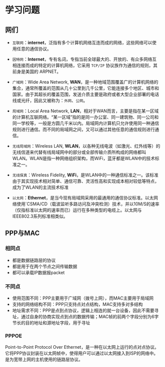 # 学习问题

## 网们

* `互联网`：**internet**，泛指有多个计算机网络互连而成的网络，这些网络可以使用任意的通信协议。

* `因特网`：**Internet**，专有名词，专指当前全球最大的、开放的、有众多网络互相连接而成的特定的计算机网络，它采用 `TCP/IP` 协议族作为通信的规则，其前身是美国的 ARPNET。

* `广域网`：Wide Area Network, **WAN**，是一种地域范围覆盖广的计算机网络的集合，通常所覆盖的范围从几十公里到几千公里，它能连接多个地区、城市和国家。由于其超长的覆盖范围，发送介质主要是政府或者大型企业部署的电话线或光纤，因此又被称为：`外网`、`公网`。

* `局域网`：Local Area Network, **LAN**，相对于WAN而言，主要是指在某一区域的计算机互联网络。“某一区域”指的是同一办公室、同一建筑物、同一公司和同一学校等，一般是方圆几千米以内。局域网内计算机只允许使用同一种通信规则进行通信。而不同的局域网之间，又可以通过其他任意的通信规则进行通信。

* `无线局域网`：Wireless LAN, **WLAN**，以各种无线电波（如激光、红外线等）的无线信道来代替有线局域网中的部分或全部传输介质所构成的网络都叫WLAN。WLAN是指一种网络组织架构，而WiFi，蓝牙都是WLAN中的技术标准之一。

* `无线保真`：Wireless Fidelity, **WiFi**，是WLAN中的一种通信标准之一。该标准由于其实现技术相对简单、通信可靠、灵活性高和实现成本相对较低等特点，成为了WLAN的主流技术标准

* `以太网`：**Ethernet**，是当今现有局域网采用的最通用的通信协议标准。以太网络使用`CSMA/CD（载波监听多路访问及冲突检测）技术，并以10M/S的速率（仅指标准以太网的速率而已）运行在多种类型的电缆上。以太网与IEEE802.3系列标准相类似。

## PPP与MAC

### 相同点

* 都是数据链路层的协议
* 都是用于在两个节点之间传输数据
* 都可以承载IP数据报packet

### 不同点

* 使用范围不同：PPP主要用于广域网（拨号上网），而MAC主要用于局域网
* 支持的网络结构不同：PPP只支持点对点结构，MAC支持多对多结构
* 地址需求不同：PPP是点到点协议，逻辑上相连的就一台设备，因此不需要寻址，通过自身的协商实现点到点的数据传输；MAC帧的前两个字段分别为6字节长的目的地址和源地址字段，用于寻址

### PPPOE

Point-to-Point Protocol Over Ethernet，是一种在以太网上运行的点对点协议。它将PPP协议封装在以太网帧中，使得用户可以通过以太网接入到ISP的网络中。是为宽带上网的主机使用的链路层协议。
